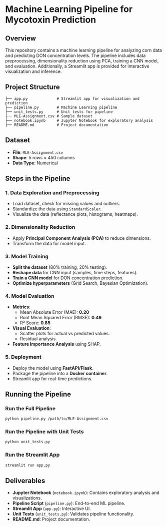 # Machine Learning Pipeline for Mycotoxin Prediction

## Overview
This repository contains a machine learning pipeline for analyzing corn data and predicting DON concentration levels. The pipeline includes data preprocessing, dimensionality reduction using PCA, training a CNN model, and evaluation. Additionally, a Streamlit app is provided for interactive visualization and inference.

## Project Structure

```
├── app.py             # Streamlit app for visualization and prediction
├── pipeline.py        # Machine Learning pipeline
├── unit_tests.py      # Unit tests for pipeline
├── MLE-Assignment.csv # Sample dataset
├── notebook.ipynb     # Jupyter Notebook for exploratory analysis
├── README.md          # Project documentation
```

## Dataset
- **File**: `MLE-Assignment.csv`
- **Shape**: 5 rows × 450 columns
- **Data Type**: Numerical

## Steps in the Pipeline

### 1. Data Exploration and Preprocessing
- Load dataset, check for missing values and outliers.
- Standardize the data using `StandardScaler`.
- Visualize the data (reflectance plots, histograms, heatmaps).

### 2. Dimensionality Reduction
- Apply **Principal Component Analysis (PCA)** to reduce dimensions.
- Transform the data for model input.

### 3. Model Training
- **Split the dataset** (80% training, 20% testing).
- **Reshape data** for CNN input (samples, time steps, features).
- **Train a CNN model** for DON concentration prediction.
- **Optimize hyperparameters** (Grid Search, Bayesian Optimization).

### 4. Model Evaluation
- **Metrics**:
  - Mean Absolute Error (MAE): **0.20**
  - Root Mean Squared Error (RMSE): **0.49**
  - R² Score: **0.85**
- **Visual Evaluation**:
  - Scatter plots for actual vs predicted values.
  - Residual analysis.
- **Feature Importance Analysis** using SHAP.

### 5. Deployment
- Deploy the model using **FastAPI/Flask**.
- Package the pipeline into a **Docker container**.
- Streamlit app for real-time predictions.

## Running the Pipeline

### Run the Full Pipeline
```bash
python pipeline.py /path/to/MLE-Assignment.csv
```

### Run the Pipeline with Unit Tests
```bash
python unit_tests.py
```

### Run the Streamlit App
```bash
streamlit run app.py
```

## Deliverables
- **Jupyter Notebook** (`notebook.ipynb`): Contains exploratory analysis and visualizations.
- **Pipeline Script** (`pipeline.py`): End-to-end ML pipeline.
- **Streamlit App** (`app.py`): Interactive UI.
- **Unit Tests** (`unit_tests.py`): Validates pipeline functionality.
- **README.md**: Project documentation.


